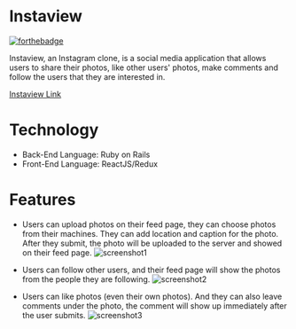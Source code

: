 # Instaview
[![forthebadge](http://forthebadge.com/images/badges/made-with-ruby.svg)](http://forthebadge.com)

Instaview, an Instagram clone, is a social media application that allows users to share their photos, like other users' photos, make comments and follow the users that they are interested in.

[Instaview Link](https://instaview-app.herokuapp.com/)

# Technology
* Back-End Language: Ruby on Rails
* Front-End Language: ReactJS/Redux

# Features
* Users can upload photos on their feed page, they can choose photos from their machines. They can add location and caption for the photo. After they submit, the photo will be uploaded to the server and showed on their feed page.
![screenshot1](https://github.com/chaofan85/Instaview/blob/master/docs/screenshot1.png?raw=true)

* Users can follow other users, and their feed page will show the photos from the people they are following.
![screenshot2](https://github.com/chaofan85/Instaview/blob/master/docs/screenshot2.png?raw=true)

* Users can like photos (even their own photos). And they can also leave comments under the photo, the comment will show up immediately after the user submits.
![screenshot3](https://github.com/chaofan85/Instaview/blob/master/docs/screenshot3.png?raw=true)
